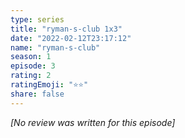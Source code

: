 ```yaml
---
type: series
title: "ryman-s-club 1x3"
date: "2022-02-12T23:17:12"
name: "ryman-s-club"
season: 1
episode: 3
rating: 2
ratingEmoji: "⭐️⭐️"
share: false
---
```


*[No review was written for this episode]*
